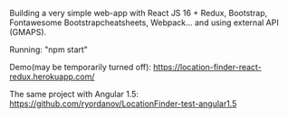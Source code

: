 Building a very simple web-app with React JS 16 + Redux, Bootstrap, Fontawesome Bootstrapcheatsheets, Webpack... and using external API (GMAPS).

Running: "npm start"

Demo(may be temporarily turned off): https://location-finder-react-redux.herokuapp.com/

The same project with Angular 1.5: https://github.com/ryordanov/LocationFinder-test-angular1.5
